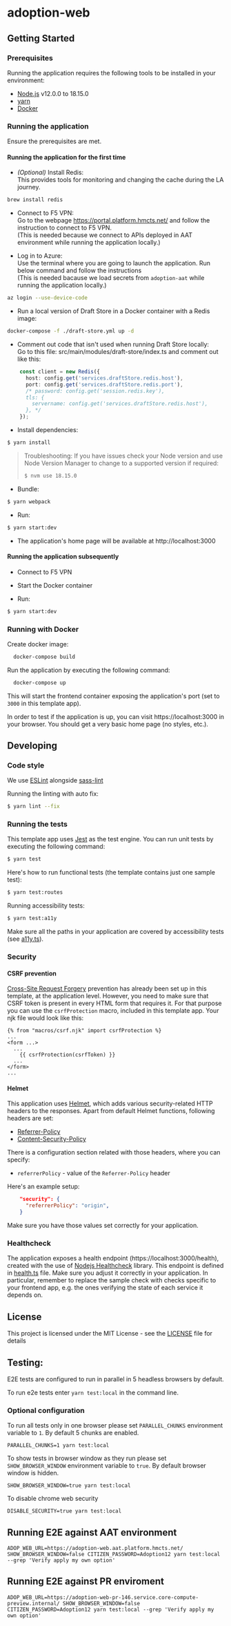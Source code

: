 # adoption-web

## Getting Started

### Prerequisites

Running the application requires the following tools to be installed in your environment:

- [Node.js](https://nodejs.org/) v12.0.0 to 18.15.0
- [yarn](https://yarnpkg.com/)
- [Docker](https://www.docker.com)

### Running the application

Ensure the prerequisites are met.

#### Running the application for the first time

* *(Optional)* Install Redis:<br>
This provides tools for monitoring and changing the cache during the LA journey.

```bash
brew install redis
```

* Connect to F5 VPN:<br>
Go to the webpage https://portal.platform.hmcts.net/ and follow the instruction to connect to F5 VPN.<br>
(This is needed because we connect to APIs deployed in AAT environment while running the application locally.)

* Log in to Azure:<br>
Use the terminal where you are going to launch the application. Run below command and follow the instructions<br>
(This is needed bacause we load secrets from `adoption-aat` while running the application locally.)

```bash
az login --use-device-code
```

* Run a local version of Draft Store in a Docker container with a Redis image:

```bash
docker-compose -f ./draft-store.yml up -d
```

* Comment out code that isn't used when running Draft Store locally:<br>
Go to this file: src/main/modules/draft-store/index.ts and comment out like this:

```typescript
    const client = new Redis({
      host: config.get('services.draftStore.redis.host'),
      port: config.get('services.draftStore.redis.port'),
      /* password: config.get('session.redis.key'),
      tls: {
        servername: config.get('services.draftStore.redis.host'),
      }, */
    });
```

* Install dependencies:

```bash
$ yarn install
```

> Troubleshooting:
> If you have issues check your Node version and use Node Version Manager to change to a supported version if required:
>
> ```bash
> $ nvm use 18.15.0
> ```

* Bundle:

```bash
$ yarn webpack
```

* Run:

```bash
$ yarn start:dev
```

* The application's home page will be available at http://localhost:3000

#### Running the application subsequently

* Connect to F5 VPN

* Start the Docker container

* Run:

```bash
$ yarn start:dev
```

### Running with Docker

Create docker image:

```bash
  docker-compose build
```

Run the application by executing the following command:

```bash
  docker-compose up
```

This will start the frontend container exposing the application's port
(set to `3000` in this template app).

In order to test if the application is up, you can visit https://localhost:3000 in your browser.
You should get a very basic home page (no styles, etc.).

## Developing

### Code style

We use [ESLint](https://github.com/typescript-eslint/typescript-eslint)
alongside [sass-lint](https://github.com/sasstools/sass-lint)

Running the linting with auto fix:

```bash
$ yarn lint --fix
```

### Running the tests

This template app uses [Jest](https://jestjs.io//) as the test engine. You can run unit tests by executing
the following command:

```bash
$ yarn test
```

Here's how to run functional tests (the template contains just one sample test):

```bash
$ yarn test:routes
```

Running accessibility tests:

```bash
$ yarn test:a11y
```

Make sure all the paths in your application are covered by accessibility tests (see [a11y.ts](src/test/a11y/a11y.ts)).

### Security

#### CSRF prevention

[Cross-Site Request Forgery](https://github.com/pillarjs/understanding-csrf) prevention has already been
set up in this template, at the application level. However, you need to make sure that CSRF token
is present in every HTML form that requires it. For that purpose you can use the `csrfProtection` macro,
included in this template app. Your njk file would look like this:

```
{% from "macros/csrf.njk" import csrfProtection %}
...
<form ...>
  ...
    {{ csrfProtection(csrfToken) }}
  ...
</form>
...
```

#### Helmet

This application uses [Helmet](https://helmetjs.github.io/), which adds various security-related HTTP headers
to the responses. Apart from default Helmet functions, following headers are set:

- [Referrer-Policy](https://helmetjs.github.io/docs/referrer-policy/)
- [Content-Security-Policy](https://helmetjs.github.io/docs/csp/)

There is a configuration section related with those headers, where you can specify:

- `referrerPolicy` - value of the `Referrer-Policy` header

Here's an example setup:

```json
    "security": {
      "referrerPolicy": "origin",
    }
```

Make sure you have those values set correctly for your application.

### Healthcheck

The application exposes a health endpoint (https://localhost:3000/health), created with the use of
[Nodejs Healthcheck](https://github.com/hmcts/nodejs-healthcheck) library. This endpoint is defined
in [health.ts](src/main/routes/health.ts) file. Make sure you adjust it correctly in your application.
In particular, remember to replace the sample check with checks specific to your frontend app,
e.g. the ones verifying the state of each service it depends on.

## License

This project is licensed under the MIT License - see the [LICENSE](LICENSE) file for details

## Testing:

E2E tests are configured to run in parallel in 5 headless browsers by default.

To run e2e tests enter `yarn test:local` in the command line.

### Optional configuration

To run all tests only in one browser please set `PARALLEL_CHUNKS` environment variable to `1`. By default 5 chunks are enabled.

```$bash
PARALLEL_CHUNKS=1 yarn test:local
```

To show tests in browser window as they run please set `SHOW_BROWSER_WINDOW` environment variable to `true`. By default browser window is hidden.

```$bash
SHOW_BROWSER_WINDOW=true yarn test:local
```

To disable chrome web security

```$bash
DISABLE_SECURITY=true yarn test:local
```

## Running E2E against AAT environment

```$bash
ADOP_WEB_URL=https://adoption-web.aat.platform.hmcts.net/ SHOW_BROWSER_WINDOW=false CITIZEN_PASSWORD=Adoption12 yarn test:local --grep 'Verify apply my own option'
```

## Running E2E against PR enviroment

```$bash
ADOP_WEB_URL=https://adoption-web-pr-146.service.core-compute-preview.internal/ SHOW_BROWSER_WINDOW=false CITIZEN_PASSWORD=Adoption12 yarn test:local --grep 'Verify apply my own option'
```
